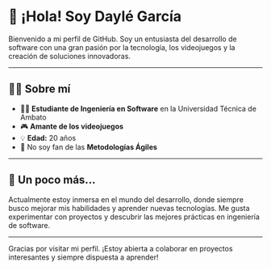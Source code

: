 # 👋 ¡Hola! Soy Daylé García

Bienvenido a mi perfil de GitHub. Soy un entusiasta del desarrollo de software con una gran pasión por la tecnología, los videojuegos y la creación de soluciones innovadoras. 

---

## 👩‍💻 Sobre mí

- 🧑‍🎓 **Estudiante de Ingeniería en Software** en la Universidad Técnica de Ambato
- 🎮 **Amante de los videojuegos** 
- 💡 **Edad:** 20 años
- 🚫 No soy fan de las **Metodologías Ágiles** 

---

## 🎯 Un poco más...

Actualmente estoy inmersa en el mundo del desarrollo, donde siempre busco mejorar mis habilidades y aprender nuevas tecnologías. Me gusta experimentar con proyectos y descubrir las mejores prácticas en ingeniería de software. 

---

Gracias por visitar mi perfil. ¡Estoy abierta a colaborar en proyectos interesantes y siempre dispuesta a aprender!


